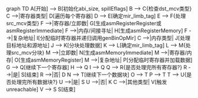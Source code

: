 graph TD
    A[开始] --> B[初始化abi_size, spillEflags]
    B --> C{检查dst_mcv类型}
    C -->|寄存器类型| D[遍历每个寄存器]
    D --> E[确定mir_limb_tag]
    E --> F{处理src_mcv类型}
    F -->|寄存器/立即数| G[生成asmRegisterRegister或asmRegisterImmediate]
    F -->|内存/间接寻址| H[生成asmRegisterMemory]
    F -->|复杂地址| I[分配临时寄存器并递归调用genBinOpMir]
    C -->|内存类型| J[处理目标地址和源地址]
    J --> K[分块处理数据]
    K --> L[确定mir_limb_tag]
    L --> M{处理src_mcv分块}
    M -->|立即数| N[生成asmMemoryImmediate]
    M -->|寄存器/内存| O[生成asmMemoryRegister]
    M -->|复杂地址| P[分配临时寄存器并加载数据]
    G --> Q[继续下一个寄存器]
    H --> Q
    I --> Q
    Q --> R{是否处理完所有寄存器?}
    R -->|是| S[结束]
    R -->|否| D
    N --> T[继续下一个数据块]
    O --> T
    P --> T
    T --> U{是否处理完所有数据块?}
    U -->|是| S
    U -->|否| K
    C -->|其他类型| V[触发unreachable]
    V --> S
    S[结束]
